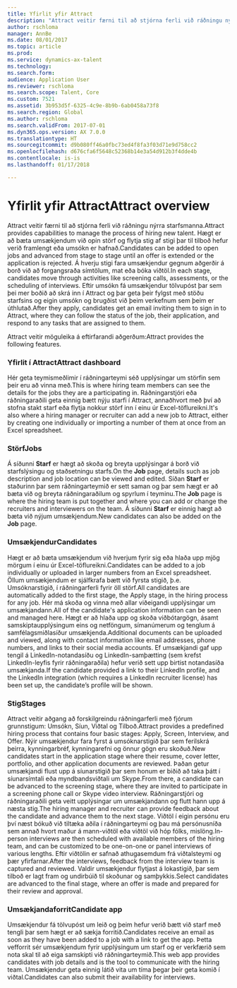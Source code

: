 ```yaml
---
title: Yfirlit yfir Attract
description: "Attract veitir færni til að stjórna ferli við ráðningu nýrra starfsmanna. Hægt er að bæta umsækjendum við opin störf og flytja stig af stigi þar til tilboð hefur verið framlengt eða umsókn er hafnað."
author: rschloma
manager: AnnBe
ms.date: 08/01/2017
ms.topic: article
ms.prod: 
ms.service: dynamics-ax-talent
ms.technology: 
ms.search.form: 
audience: Application User
ms.reviewer: rschloma
ms.search.scope: Talent, Core
ms.custom: 7521
ms.assetid: 3b953d5f-6325-4c9e-8b9b-6ab0458a73f8
ms.search.region: Global
ms.author: rschloma
ms.search.validFrom: 2017-07-01
ms.dyn365.ops.version: AX 7.0.0
ms.translationtype: HT
ms.sourcegitcommit: d9b080ff46a0fbc73ed4f8fa3f03d71e9d758cc2
ms.openlocfilehash: d676cfa6f5648c52368b14e3a54d912b3f4dde4b
ms.contentlocale: is-is
ms.lasthandoff: 01/17/2018

---
```

# <a name="attract-overview"></a><span data-ttu-id="adfb7-104">Yfirlit yfir Attract</span><span class="sxs-lookup"><span data-stu-id="adfb7-104">Attract overview</span></span>
<span data-ttu-id="adfb7-105">Attract veitir færni til að stjórna ferli við ráðningu nýrra starfsmanna.</span><span class="sxs-lookup"><span data-stu-id="adfb7-105">Attract provides capabilities to manage the process of hiring new talent.</span></span> <span data-ttu-id="adfb7-106">Hægt er að bæta umsækjendum við opin störf og flytja stig af stigi þar til tilboð hefur verið framlengt eða umsókn er hafnað.</span><span class="sxs-lookup"><span data-stu-id="adfb7-106">Candidates can be added to open jobs and advanced from stage to stage until an offer is extended or the application is rejected.</span></span> <span data-ttu-id="adfb7-107">Á hverju stigi fara umsækjendur gegnum aðgerðir á borð við að forgangsraða símtölum, mat eða bóka viðtöl.</span><span class="sxs-lookup"><span data-stu-id="adfb7-107">In each stage, candidates move through activities like screening calls, assessments, or the scheduling of interviews.</span></span> <span data-ttu-id="adfb7-108">Eftir umsókn fá umsækjendur tölvupóst þar sem þei mer boðið að skrá inn í Attract og þar geta þeir fylgst með stöðu starfsins og eigin umsókn og brugðist við þeim verkefnum sem þeim er úthlutað.</span><span class="sxs-lookup"><span data-stu-id="adfb7-108">After they apply, candidates get an email inviting them to sign in to Attract, where they can follow the status of the job, their application, and respond to any tasks that are assigned to them.</span></span>

<span data-ttu-id="adfb7-109">Attract veitir möguleika á eftirfarandi aðgerðum:</span><span class="sxs-lookup"><span data-stu-id="adfb7-109">Attract provides the following features.</span></span>

### <a name="attract-dashboard"></a><span data-ttu-id="adfb7-110">Yfirlit í Attract</span><span class="sxs-lookup"><span data-stu-id="adfb7-110">Attract dashboard</span></span>
<span data-ttu-id="adfb7-111">Hér geta teymismeðlimir í ráðningarteymi séð upplýsingar um störfin sem þeir eru að vinna með.</span><span class="sxs-lookup"><span data-stu-id="adfb7-111">This is where hiring team members can see the details for the jobs they are a participating in.</span></span> <span data-ttu-id="adfb7-112">Ráðningarstjóri eða ráðningaraðili geta einnig bætt nýju starfi í Attract, annaðhvort með því að stofna stakt starf eða flytja nokkur störf inn í einu úr Excel-töflureikni.</span><span class="sxs-lookup"><span data-stu-id="adfb7-112">It's also where a hiring manager or recruiter can add a new job to Attract, either by creating one individually or importing a number of them at once from an Excel spreadsheet.</span></span>

### <a name="jobs"></a><span data-ttu-id="adfb7-113">Störf</span><span class="sxs-lookup"><span data-stu-id="adfb7-113">Jobs</span></span>
<span data-ttu-id="adfb7-114">Á síðunni **Starf** er hægt að skoða og breyta upplýsingar á borð við starfslýsingu og staðsetningu starfs.</span><span class="sxs-lookup"><span data-stu-id="adfb7-114">On the **Job** page, details such as job description and job location can be viewed and edited.</span></span> <span data-ttu-id="adfb7-115">Síðan **Starf** er staðurinn þar sem ráðningarteymið er sett saman og þar sem hægt er að bæta við og breyta ráðningaraðilum og spyrlum í teyminu.</span><span class="sxs-lookup"><span data-stu-id="adfb7-115">The **Job** page is where the hiring team is put together and where you can add or change the recruiters and interviewers on the team.</span></span> <span data-ttu-id="adfb7-116">Á síðunni **Starf** er einnig hægt að bæta við nýjum umsækjendum.</span><span class="sxs-lookup"><span data-stu-id="adfb7-116">New candidates can also be added on the **Job** page.</span></span>

### <a name="candidates"></a><span data-ttu-id="adfb7-117">Umsækjendur</span><span class="sxs-lookup"><span data-stu-id="adfb7-117">Candidates</span></span>
<span data-ttu-id="adfb7-118">Hægt er að bæta umsækjendum við hverjum fyrir sig eða hlaða upp mjög mörgum í einu úr Excel-töflureikni.</span><span class="sxs-lookup"><span data-stu-id="adfb7-118">Candidates can be added to a job individually or uploaded in larger numbers from an Excel spreadsheet.</span></span> <span data-ttu-id="adfb7-119">Öllum umsækjendum er sjálfkrafa bætt við fyrsta stigið, þ.e. Umsóknarstigið, í ráðningarferli fyrir öll störf.</span><span class="sxs-lookup"><span data-stu-id="adfb7-119">All candidates are automatically added to the first stage, the Apply stage, in the hiring process for any job.</span></span> <span data-ttu-id="adfb7-120">Hér má skoða og vinna með allar viðeigandi upplýsingar um umsækjandann.</span><span class="sxs-lookup"><span data-stu-id="adfb7-120">All of the candidate's application information can be seen and managed here.</span></span> <span data-ttu-id="adfb7-121">Hægt er að hlaða upp og skoða viðbótargögn, ásamt samskiptaupplýsingum eins og netföngum, símanúmerum og tenglum á samfélagsmiðlasíður umsækjenda.</span><span class="sxs-lookup"><span data-stu-id="adfb7-121">Additional documents can be uploaded and viewed, along with contact information like email addresses, phone numbers, and links to their social media accounts.</span></span> <span data-ttu-id="adfb7-122">Ef umsækjandi gaf upp tengil á LinkedIn-notandasíðu og LinkedIn-samþætting (sem krefst LinkedIn-leyfis fyrir ráðningaraðila) hefur verið sett upp birtist notandasíða umsækjanda.</span><span class="sxs-lookup"><span data-stu-id="adfb7-122">If the candidate provided a link to their LinkedIn profile, and the LinkedIn integration (which requires a LinkedIn recruiter license) has been set up, the candidate’s profile will be shown.</span></span>

### <a name="stages"></a><span data-ttu-id="adfb7-123">Stig</span><span class="sxs-lookup"><span data-stu-id="adfb7-123">Stages</span></span>
<span data-ttu-id="adfb7-124">Attract veitir aðgang að forskilgreindu ráðningarferli með fjórum grunnstigum: Umsókn, Síun, Viðtal og Tilboð.</span><span class="sxs-lookup"><span data-stu-id="adfb7-124">Attract provides a predefined hiring process that contains four basic stages: Apply, Screen, Interview, and Offer.</span></span> <span data-ttu-id="adfb7-125">Nýir umsækjendur fara fyrst á umsóknarstigið þar sem ferilskrá þeirra, kynningarbréf, kynningarefni og önnur gögn eru skoðuð.</span><span class="sxs-lookup"><span data-stu-id="adfb7-125">New candidates start in the application stage where their resume, cover letter, portfolio, and other application documents are reviewed.</span></span> <span data-ttu-id="adfb7-126">Þaðan getur umsækjandi flust upp á síunarstigið þar sem honum er biðið að taka þátt í síunarsímtali eða myndbandsviðtali um Skype.</span><span class="sxs-lookup"><span data-stu-id="adfb7-126">From there, a candidate can be advanced to the screening stage, where they are invited to participate in a screening phone call or Skype video interview.</span></span> <span data-ttu-id="adfb7-127">Ráðningarstjóri og ráðningaraðili geta veitt upplýsingar um umsækjandann og flutt hann upp á næsta stig.</span><span class="sxs-lookup"><span data-stu-id="adfb7-127">The hiring manager and recruiter can provide feedback about the candidate and advance them to the next stage.</span></span> <span data-ttu-id="adfb7-128">Viðtöl í eigin persónu eru því næst bókuð við tiltæka aðila í ráðningarteymi og þau má persónusníða sem annað hvort maður á mann-viðtöl eða viðtöl við hóp fólks, mislöng.</span><span class="sxs-lookup"><span data-stu-id="adfb7-128">In-person interviews are then scheduled with available members of the hiring team, and can be customized to be one-on-one or panel interviews of various lengths.</span></span> <span data-ttu-id="adfb7-129">Eftir viðtölin er safnað athugasemdum frá viðtalsteymi og þær yfirfarnar.</span><span class="sxs-lookup"><span data-stu-id="adfb7-129">After the interviews, feedback from the interview team is captured and reviewed.</span></span> <span data-ttu-id="adfb7-130">Valdir umsækjendur flytjast á lokastigið, þar sem tilboð er lagt fram og undirbúið til skoðunar og samþykkis.</span><span class="sxs-lookup"><span data-stu-id="adfb7-130">Select candidates are advanced to the final stage, where an offer is made and prepared for their review and approval.</span></span> 

### <a name="candidate-app"></a><span data-ttu-id="adfb7-131">Umsækjandaforrit</span><span class="sxs-lookup"><span data-stu-id="adfb7-131">Candidate app</span></span>
<span data-ttu-id="adfb7-132">Umsækjendur fá tölvupóst um leið og þeim hefur verið bætt við starf með tengli þar sem hægt er að sækja forritið.</span><span class="sxs-lookup"><span data-stu-id="adfb7-132">Candidates receive an email as soon as they have been added to a job with a link to get the app.</span></span> <span data-ttu-id="adfb7-133">Þetta vefforrit sér umsækjendum fyrir upplýsingum um starf og er verkfærið sem nota skal til að eiga samskipti við ráðningarteymið.</span><span class="sxs-lookup"><span data-stu-id="adfb7-133">This web app provides candidates with job details and is the tool to communicate with the hiring team.</span></span> <span data-ttu-id="adfb7-134">Umsækjendur geta einnig látið vita um tíma þegar þeir geta komið í viðtal.</span><span class="sxs-lookup"><span data-stu-id="adfb7-134">Candidates can also submit their availability for interviews.</span></span>

